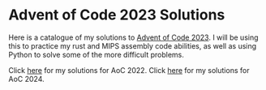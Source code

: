 # Advent of Code 2023 Solutions

Here is a catalogue of my solutions to [Advent of Code 2023](https://adventofcode.com/2023/). I will be using this to practice my rust and MIPS assembly code abilities, as well as using Python to solve some of the more difficult problems.

Click [here](https://github.com/gregormaclaine/AoC-2022) for my solutions for AoC 2022.
Click [here](https://github.com/gregormaclaine/AoC-2024) for my solutions for AoC 2024.
